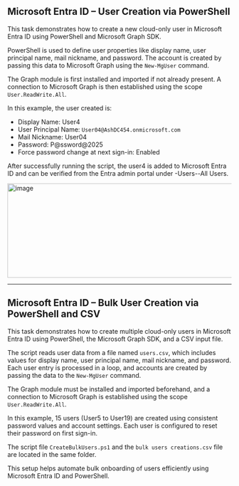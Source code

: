 ## Microsoft Entra ID – User Creation via PowerShell

This task demonstrates how to create a new cloud-only user in Microsoft Entra ID using PowerShell and Microsoft Graph SDK.

PowerShell is used to define user properties like display name, user principal name, mail nickname, and password. The account is created by passing this data to Microsoft Graph using the `New-MgUser` command.

The Graph module is first installed and imported if not already present. A connection to Microsoft Graph is then established using the scope `User.ReadWrite.All`.

In this example, the user created is:

- Display Name: User4  
- User Principal Name: `User04@AshDC454.onmicrosoft.com`  
- Mail Nickname: User04  
- Password: P@ssword@2025  
- Force password change at next sign-in: Enabled

After successfully running the script, the user4 is added to Microsoft Entra ID and can be verified from the Entra admin portal under -Users--All Users.

<img width="906" height="212" alt="image" src="https://github.com/user-attachments/assets/6a1671a4-bbf7-430a-833d-129fc1a0307f" />

---

## Microsoft Entra ID – Bulk User Creation via PowerShell and CSV

This task demonstrates how to create multiple cloud-only users in Microsoft Entra ID using PowerShell, the Microsoft Graph SDK, and a CSV input file.

The script reads user data from a file named `users.csv`, which includes values for display name, user principal name, mail nickname, and password. Each user entry is processed in a loop, and accounts are created by passing the data to the `New-MgUser` command.

The Graph module must be installed and imported beforehand, and a connection to Microsoft Graph is established using the scope `User.ReadWrite.All`.

In this example, 15 users (User5 to User19) are created using consistent password values and account settings. Each user is configured to reset their password on first sign-in.

The script file `CreateBulkUsers.ps1` and the `bulk users creations.csv` file are located in the same folder.

This setup helps automate bulk onboarding of users efficiently using Microsoft Entra ID and PowerShell.
